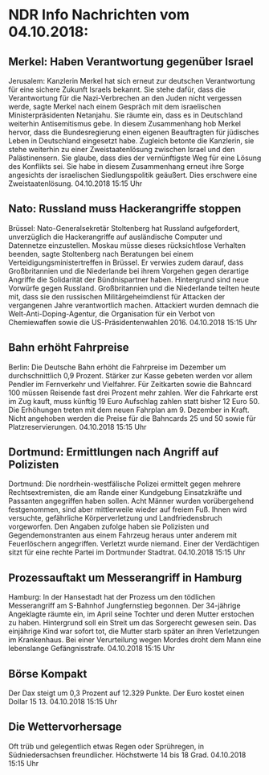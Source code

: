 # NDR Info Nachrichten vom 04.10.2018:


## Merkel: Haben Verantwortung gegenüber Israel
Jerusalem:     Kanzlerin Merkel hat sich erneut zur deutschen Verantwortung für eine sichere Zukunft Israels bekannt. Sie stehe dafür, dass die Verantwortung für die Nazi-Verbrechen an den Juden nicht vergessen werde, sagte Merkel nach einem Gespräch mit dem israelischen Ministerpräsidenten Netanjahu. Sie räumte ein, dass es in Deutschland weiterhin Antisemitismus gebe. In diesem Zusammenhang hob Merkel hervor, dass die Bundesregierung einen eigenen Beauftragten für jüdisches Leben in Deutschland eingesetzt habe. Zugleich betonte die Kanzlerin, sie stehe weiterhin zu einer Zweistaatenlösung zwischen Israel und den Palästinensern. Sie glaube, dass dies der vernünftigste Weg für eine Lösung des Konflikts sei. Sie habe in diesem Zusammenhang erneut ihre Sorge angesichts der israelischen Siedlungspolitik geäußert. Dies erschwere eine Zweistaatenlösung. 04.10.2018 15:15 Uhr 

## Nato: Russland muss  Hackerangriffe stoppen
Brüssel: Nato-Generalsekretär Stoltenberg hat Russland aufgefordert, unverzüglich die Hackerangriffe auf ausländische Computer und Datennetze einzustellen. Moskau müsse dieses rücksichtlose Verhalten beenden, sagte Stoltenberg nach Beratungen bei einem Verteidigungsministertreffen in Brüssel. Er verwies zudem darauf, dass Großbritannien und die Niederlande bei ihrem Vorgehen gegen derartige Angriffe die Solidarität der Bündnispartner haben. Hintergrund sind neue Vorwürfe gegen Russland. Großbritannien und die Niederlande teilten heute mit, dass sie den russischen Militärgeheimdienst für Attacken der vergangenen Jahre verantwortlich machen. Attackiert wurden demnach die Welt-Anti-Doping-Agentur, die Organisation für ein Verbot von Chemiewaffen sowie die US-Präsidentenwahlen 2016. 04.10.2018 15:15 Uhr 

## Bahn erhöht Fahrpreise
Berlin:	Die Deutsche Bahn erhöht die Fahrpreise im Dezember um durchschnittlich 0,9 Prozent. Stärker zur Kasse gebeten werden vor allem Pendler im Fernverkehr und Vielfahrer. Für Zeitkarten sowie die Bahncard 100 müssen Reisende fast drei Prozent mehr zahlen. Wer die Fahrkarte erst im Zug kauft, muss künftig 19 Euro Aufschlag zahlen statt bisher 12 Euro 50. Die Erhöhungen treten mit dem neuen Fahrplan am 9. Dezember in Kraft. Nicht angehoben werden die Preise für die Bahncards 25 und 50 sowie für Platzreservierungen. 04.10.2018 15:15 Uhr 

## Dortmund: Ermittlungen nach Angriff auf Polizisten
Dortmund: Die nordrhein-westfälische Polizei ermittelt gegen mehrere Rechtsextremisten, die am Rande einer Kundgebung Einsatzkräfte und Passanten  angegriffen haben sollen. Acht Männer wurden vorübergehend festgenommen, sind aber mittlerweile wieder auf freiem Fuß. Ihnen wird versuchte, gefährliche Körperverletzung und Landfriedensbruch vorgeworfen. Den Angaben zufolge haben sie Polizisten und Gegendemonstranten aus einem Fahrzeug heraus unter anderem mit  Feuerlöschern angegriffen. Verletzt wurde niemand. Einer der Verdächtigen sitzt für eine rechte Partei im Dortmunder Stadtrat. 04.10.2018 15:15 Uhr 

## Prozessauftakt um Messerangriff in Hamburg
Hamburg: In der Hansestadt hat der Prozess um den tödlichen Messerangriff am S-Bahnhof Jungfernstieg begonnen. Der 34-jährige Angeklagte räumte ein, im April seine Tochter und deren Mutter erstochen zu haben. Hintergrund soll ein Streit um das Sorgerecht gewesen sein. Das einjährige Kind war sofort tot, die Mutter starb später an ihren Verletzungen im Krankenhaus. Bei einer Verurteilung wegen Mordes droht dem Mann eine lebenslange Gefängnisstrafe. 04.10.2018 15:15 Uhr 

## Börse Kompakt
Der Dax steigt um 0,3 Prozent auf 12.329 Punkte. Der Euro kostet einen Dollar 15 13. 04.10.2018 15:15 Uhr 

## Die Wettervorhersage
Oft trüb und gelegentlich etwas Regen oder Sprühregen, in Südniedersachsen freundlicher. Höchstwerte 14 bis 18 Grad. 04.10.2018 15:15 Uhr 
